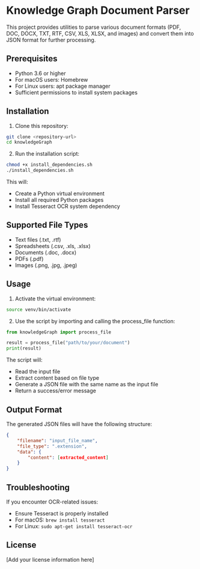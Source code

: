 # Knowledge Graph Document Parser

This project provides utilities to parse various document formats (PDF, DOC, DOCX, TXT, RTF, CSV, XLS, XLSX, and images) and convert them into JSON format for further processing.

## Prerequisites

- Python 3.6 or higher
- For macOS users: Homebrew
- For Linux users: apt package manager
- Sufficient permissions to install system packages

## Installation

1. Clone this repository:
```bash
git clone <repository-url>
cd knowledgeGraph
```

2. Run the installation script:
```bash
chmod +x install_dependencies.sh
./install_dependencies.sh
```

This will:
- Create a Python virtual environment
- Install all required Python packages
- Install Tesseract OCR system dependency

## Supported File Types

- Text files (.txt, .rtf)
- Spreadsheets (.csv, .xls, .xlsx)
- Documents (.doc, .docx)
- PDFs (.pdf)
- Images (.png, .jpg, .jpeg)

## Usage

1. Activate the virtual environment:
```bash
source venv/bin/activate
```

2. Use the script by importing and calling the process_file function:
```python
from knowledgeGraph import process_file

result = process_file("path/to/your/document")
print(result)
```

The script will:
- Read the input file
- Extract content based on file type
- Generate a JSON file with the same name as the input file
- Return a success/error message

## Output Format

The generated JSON files will have the following structure:
```json
{
    "filename": "input_file_name",
    "file_type": ".extension",
    "data": {
        "content": [extracted_content]
    }
}
```

## Troubleshooting

If you encounter OCR-related issues:
- Ensure Tesseract is properly installed
- For macOS: `brew install tesseract`
- For Linux: `sudo apt-get install tesseract-ocr`

## License

[Add your license information here]

